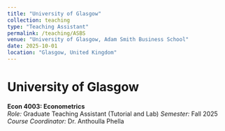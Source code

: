 ```yaml
---
title: "University of Glasgow"
collection: teaching
type: "Teaching Assistant"
permalink: /teaching/ASBS
venue: "University of Glasgow, Adam Smith Business School"
date: 2025-10-01
location: "Glasgow, United Kingdom"
---
```



University of Glasgow
=====================

**Econ 4003: Econometrics**  
*Role:* Graduate Teaching Assistant (Tutorial and Lab) 
*Semester:* Fall 2025  
*Course Coordinator:* Dr. Anthoulla Phella
